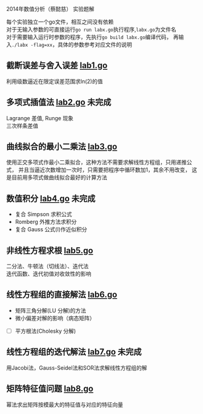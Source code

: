 2014年数值分析（蔡懿慈） 实验题解

每个实验独立一个go文件，相互之间没有依赖  
对于无输入参数的可直接运行`go run labx.go`执行程序,`labx.go`为文件名  
对于需要输入运行时参数的程序，先执行`go build labx.go`编译代码，
再输入`./labx -flag=xx`，具体的参数参考对应文件的说明

## 截断误差与舍入误差 [lab1.go](#file-lab1-go)

利用级数逼近在限定误差范围求ln(2)的值

## 多项式插值法 [lab2.go](#file-lab2-go) 未完成

Lagrange 差值, Runge 现象  
三次样条差值

## 曲线拟合的最小二乘法   [lab3.go](#file-lab3-go)

使用正交多项式作最小二乘拟合，这种方法不需要求解线性方程组，只用递推公式，
并且当逼近次数增加一次时，只需要把程序中循环数加1，其余不用改变，
这是目前用多项式做曲线拟合最好的计算方法


## 数值积分 [lab4.go](#file-lab4-go) 未完成

* 复合 Simpson 求积公式  
* Romberg 外推方法求积分
* 复合 Gauss 公式(I)作近似积分

## 非线性方程求根 [lab5.go](#file-lab5-go)

二分法、牛顿法（切线法）、迭代法  
迭代函数、迭代初值对收敛性的影响

## 线性方程组的直接解法 [lab6.go](#file-lab6-go)

* 矩阵三角分解(LU 分解)的方法  
* 微小偏差对解的影响（病态矩阵）  
* [ ] 平方根法(Cholesky 分解)

## 线性方程组的迭代解法 [lab7.go](#file-lab7-go) 未完成  

用Jacobi法，Gauss-Seidel法和SOR法求解线性方程组的解

## 矩阵特征值问题 [lab8.go](#file-lab8-go) 

幂法求出矩阵按模最大的特征值与对应的特征向量

